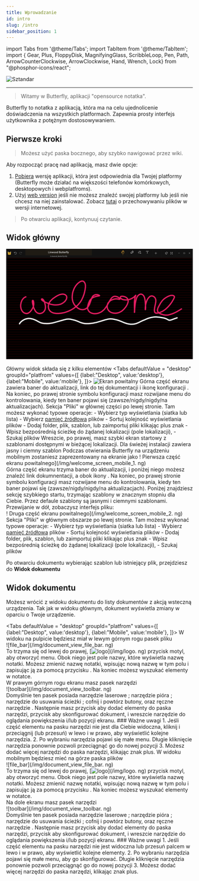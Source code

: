 ```yaml
---
title: Wprowadzanie
id: intro
slug: /intro
sidebar_position: 1
---
```


import Tabs from '@theme/Tabs';
import TabItem from '@theme/TabItem';
import { Gear, Plus, FloppyDisk, MagnifyingGlass, ScribbleLoop, Pen, Path, ArrowCounterClockwise, ArrowClockwise, Hand, Wrench, Lock} from "@phosphor-icons/react";

![Sztandar](/img/banner.png)

---

> Witamy w Butterfly, aplikacji "opensource notatka".

Butterfly to notatka z aplikacją, która ma na celu ujednolicenie doświadczenia na wszystkich platformach. Zapewnia prosty interfejs użytkownika z potężnym dostosowywaniem.

## Pierwsze kroki

> Możesz użyć paska bocznego, aby szybko nawigować przez wiki.


Aby rozpocząć pracę nad aplikacją, masz dwie opcje:
1. [Pobiera](/downloads) wersję aplikacji, która jest odpowiednia dla Twojej platformy (Butterfly może działać na większości telefonów komórkowych, desktopowych i webplatfroms).
2. Użyj [web version](https://butterfly.linwood.dev) jeśli nie możesz znaleźć swojej platformy lub jeśli nie chcesz na niej zainstalować. Zobacz [tutaj](storage#web) o przechowywaniu plików w wersji internetowej.

> Po otwarciu aplikacji, kontynuuj czytanie.



## Widok główny

![Widok główny](main.png)

Główny widok składa się z kilku elementów
<Tabs
    defaultValue = "desktop"
    groupId="platfrom"
        values={[
        {label:"Desktop", value:'desktop'},
 {label:"Mobile", value:'mobile'},
 ]}>
    <TabItem value="desktop">
        ![Ekran powitalny](/img/welcome_screen_desktop.png)
        Górna część ekranu zawiera baner do aktualizacji, link do tej dokumentacji i ikonę konfiguracji <Gear/>. Na koniec, po prawej stronie symbolu konfiguracji <Gear/> masz rozwijane menu do kontrolowania, kiedy ten baner pojawi się (zawsze/nigdy/nigdy/na aktualizacjach).
        Sekcja "Pliki" w głównej części po lewej stronie. Tam możesz wykonać typowe operacje:
            - Wybierz typ wyświetlania (siatka lub lista)
            - Wybierz [pamięć źródłowa](przechowywanie) plików
            - Sortuj kolejność wyświetlania plików
            - Dodaj folder, plik, szablon, lub zaimportuj pliki klikając <Plus/> plus znak
            - Wpisz bezpośrednią ścieżkę do żądanej lokalizacji (pole lokalizacji),
            - Szukaj plików
        Wreszcie, po prawej, masz szybki ekran startowy z szablonami dostępnymi w bieżącej lokalizacji. Dla świeżej instalacji zawiera jasny i ciemny szablon
    </TabItem>
    <TabItem value="mobile">
        Podczas otwierania Butterfly na urządzeniu mobilnym zostaniesz zaprezentowany na ekranie jako
        ! Pierwsza część ekranu powitalnego](/img/welcome_screen_mobile_1. ng)   
        Górna część ekranu trzyma baner do aktualizacji, i poniżej niego możesz znaleźć link dokumnentacji, a obok ikony <Gear/>. Na koniec, po prawej stronie symbolu konfiguracji <Gear/> masz rozwijane menu do kontrolowania, kiedy ten baner pojawi się (zawsze/nigdy/nigdy/na aktualizacjach).
        Poniżej znajdziesz sekcję szybkiego startu, trzymając szablony w znacznym stopniu dla Ciebie. Przez defaule szablony są jasnymi i ciemnymi szablonami. 
        Przewijanie w dół, zobaczysz interfejs pliku:
        \
        ! Druga część ekranu powitalnego](/img/welcome_screen_mobile_2. ng)  
        Sekcja "Pliki" w głównym obszarze po lewej stronie. Tam możesz wykonać typowe operacje:
        - Wybierz typ wyświetlania (siatka lub lista)
        - Wybierz [pamięć źródłowa](przechowywanie) plików
        - Sortuj kolejność wyświetlania plików
        - Dodaj folder, plik, szablon, lub zaimportuj pliki klikając <Plus/> plus znak
        - Wpisz bezpośrednią ścieżkę do żądanej lokalizacji (pole lokalizacji),
        - Szukaj plików
    </TabItem>
</Tabs>

Po otwarciu dokumentu wybierając szablon lub istniejący plik, przejdziesz do **Widok dokumentu**


## Widok dokumentu

Możesz wrócić z widoku dokumentu do listy dokumentów z akcją wsteczną urządzenia. Tak jak w widoku głównym, dokument wyświetla zmiany w oparciu o Twoje urządzenie.

<Tabs
    defaultValue = "desktop"
    groupId="platfrom"
        values={[
        {label:"Desktop", value:'desktop'},
 {label:"Mobile", value:'mobile'},
 ]}>
    <TabItem value="desktop">
        W widoku na pulpicie będziesz miał w lewym górnym rogu pasek pliku\
        ![file_bar](/img/document_view_file_bar. ng)\
        To trzyma się od lewej do prawej, 
        [<img alt="logo" src="/img/logo.png" width="16"/>](/img/logo. ng)
        przycisk motyl, aby otworzyć menu. Obok niego jest pole nazwy, które wyświetla nazwę notatki. Możesz zmienić nazwę notatki, wpisując nową nazwę w tym polu i zapisując ją za pomocą przycisku <FloppyDisk/>. Na koniec możesz <MagnifyingGlass/> wyszukać elementy w notatce.
        \
        W prawym górnym rogu ekranu masz pasek narzędzi\
        ![toolbar](/img/document_view_toolbar. ng)\
        Domyślnie ten pasek posiada narzędzie laserowe <ScribbleLoop/> ; narzędzie pióra <Pen/> ; narzędzie do usuwania ścieżki <Path/> ; cofnij <ArrowCounterClockwise/> i <ArrowClockwise/> powtórz butony, oraz ręczne narzędzie <Hand/>. Następnie masz przycisk <Plus/> aby dodać elementy do paska narzędzi, przycisk <Wrench/> aby skonfigurować dokument, i wreszcie narzędzie <Lock/> do oglądania powiększenia i/lub pozycji ekranu. 
        ### Ważne uwagi
        1. Jeśli część elementu na pasku narzędzi nie jest dla Ciebie widoczna, kliknij i przeciągnij (lub przesuń) w lewo i w prawo, aby wyświetlić kolejne narzędzia. 
        2. Po wybraniu narzędzia pojawi się małe menu. Długie kliknięcie narzędzia ponownie pozwoli przeciągnąć go do nowej pozycji
        3. Możesz dodać więcej narzędzi do paska narzędzi, klikając znak <Plus/> plus. 
    </TabItem>
    <TabItem value="mobile">
        W widoku mobilnym będziesz mieć na górze paska plików\
        ![file_bar](/img/document_view_file_bar. ng)\
        To trzyma się od lewej do prawej, 
        [<img alt="logo" src="/img/logo.png" width="16"/>](/img/logo. ng)
        przycisk motyl, aby otworzyć menu. Obok niego jest pole nazwy, które wyświetla nazwę notatki. Możesz zmienić nazwę notatki, wpisując nową nazwę w tym polu i zapisując ją za pomocą przycisku <FloppyDisk/>. Na koniec możesz <MagnifyingGlass/> wyszukać elementy w notatce.
        \
        Na dole ekranu masz pasek narzędzi\
        ![toolbar](/img/document_view_toolbar. ng)\
        Domyślnie ten pasek posiada narzędzie laserowe <ScribbleLoop/> ; narzędzie pióra <Pen/> ; narzędzie do usuwania ścieżki <Path/> ; cofnij <ArrowCounterClockwise/> i <ArrowClockwise/> powtórz butony, oraz ręczne narzędzie <Hand/>. Następnie masz przycisk <Plus/> aby dodać elementy do paska narzędzi, przycisk <Wrench/> aby skonfigurować dokument, i wreszcie narzędzie <Lock/> do oglądania powiększenia i/lub pozycji ekranu. 
        ### Ważne uwagi
        1. Jeśli część elementu na pasku narzędzi nie jest widoczna lub przesuń palcem w lewo i w prawo, aby wyświetlić kolejne elementy. 
        2. Po wybraniu narzędzia pojawi się małe menu, aby go skonfigurować. Długie kliknięcie narzędzia ponownie pozwoli przeciągnąć go do nowej pozycji
        3. Możesz dodać więcej narzędzi do paska narzędzi, klikając znak <Plus/> plus. 
    </TabItem>
</Tabs>
	

